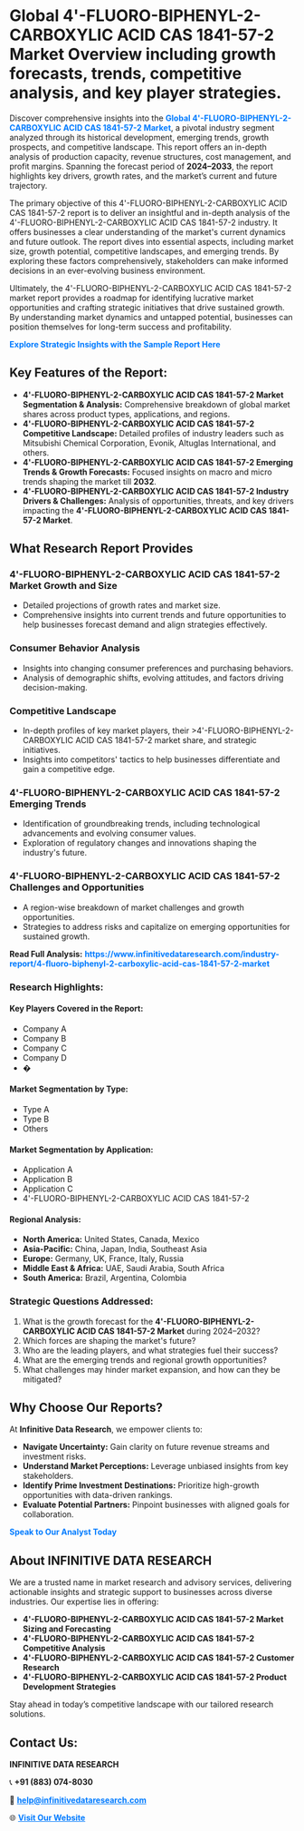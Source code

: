 <h1>Global 4'-FLUORO-BIPHENYL-2-CARBOXYLIC ACID CAS 1841-57-2 Market Overview including growth forecasts, trends, competitive analysis, and key player strategies.</h1>
<p>
Discover comprehensive insights into the 
<a href="https://www.infinitivedataresearch.com/industry-report/4-fluoro-biphenyl-2-carboxylic-acid-cas-1841-57-2-market" rel="dofollow" style="color: #007BFF; text-decoration: none;"><strong>Global 4'-FLUORO-BIPHENYL-2-CARBOXYLIC ACID CAS 1841-57-2 Market</strong></a>, a pivotal industry segment analyzed through its historical development, emerging trends, growth prospects, and competitive landscape. This report offers an in-depth analysis of production capacity, revenue structures, cost management, and profit margins. Spanning the forecast period of <strong>2024–2033</strong>, the report highlights key drivers, growth rates, and the market’s current and future trajectory.
</p>
<p>
The primary objective of this 4'-FLUORO-BIPHENYL-2-CARBOXYLIC ACID CAS 1841-57-2 report is to deliver an insightful and in-depth analysis of the 4'-FLUORO-BIPHENYL-2-CARBOXYLIC ACID CAS 1841-57-2 industry. It offers businesses a clear understanding of the market's current dynamics and future outlook. The report dives into essential aspects, including market size, growth potential, competitive landscapes, and emerging trends. By exploring these factors comprehensively, stakeholders can make informed decisions in an ever-evolving business environment.
</p>
<p>
Ultimately, the 4'-FLUORO-BIPHENYL-2-CARBOXYLIC ACID CAS 1841-57-2 market report provides a roadmap for identifying lucrative market opportunities and crafting strategic initiatives that drive sustained growth. By understanding market dynamics and untapped potential, businesses can position themselves for long-term success and profitability.
</p>
<p>
<a href="https://www.infinitivedataresearch.com/request-sample/reportId=102107" style="color: #007BFF; text-decoration: none;"><strong>Explore Strategic Insights with the Sample Report Here</strong></a>
</p>

<h2>Key Features of the Report:</h2>
<ul>
<li><strong>4'-FLUORO-BIPHENYL-2-CARBOXYLIC ACID CAS 1841-57-2 Market Segmentation & Analysis:</strong> Comprehensive breakdown of global market shares across product types, applications, and regions.</li>
<li><strong>4'-FLUORO-BIPHENYL-2-CARBOXYLIC ACID CAS 1841-57-2 Competitive Landscape:</strong> Detailed profiles of industry leaders such as Mitsubishi Chemical Corporation, Evonik, Altuglas International, and others.</li>
<li><strong>4'-FLUORO-BIPHENYL-2-CARBOXYLIC ACID CAS 1841-57-2 Emerging Trends & Growth Forecasts:</strong> Focused insights on macro and micro trends shaping the market till <strong>2032</strong>.</li>
<li><strong>4'-FLUORO-BIPHENYL-2-CARBOXYLIC ACID CAS 1841-57-2 Industry Drivers & Challenges:</strong> Analysis of opportunities, threats, and key drivers impacting the <strong>4'-FLUORO-BIPHENYL-2-CARBOXYLIC ACID CAS 1841-57-2 Market</strong>.</li>
</ul>

<h2>What Research Report Provides</h2>
<h3>4'-FLUORO-BIPHENYL-2-CARBOXYLIC ACID CAS 1841-57-2 Market Growth and Size</h3>
<ul>
<li>Detailed projections of growth rates and market size.</li>
<li>Comprehensive insights into current trends and future opportunities to help businesses forecast demand and align strategies effectively.</li>
</ul>

<h3>Consumer Behavior Analysis</h3>
<ul>
<li>Insights into changing consumer preferences and purchasing behaviors.</li>
<li>Analysis of demographic shifts, evolving attitudes, and factors driving decision-making.</li>
</ul>

<h3>Competitive Landscape</h3>
<ul>
<li>In-depth profiles of key market players, their >4'-FLUORO-BIPHENYL-2-CARBOXYLIC ACID CAS 1841-57-2 market share, and strategic initiatives.</li>
<li>Insights into competitors' tactics to help businesses differentiate and gain a competitive edge.</li>
</ul>

<h3>4'-FLUORO-BIPHENYL-2-CARBOXYLIC ACID CAS 1841-57-2 Emerging Trends</h3>
<ul>
<li>Identification of groundbreaking trends, including technological advancements and evolving consumer values.</li>
<li>Exploration of regulatory changes and innovations shaping the industry's future.</li>
</ul>

<h3>4'-FLUORO-BIPHENYL-2-CARBOXYLIC ACID CAS 1841-57-2 Challenges and Opportunities</h3>
<ul>
<li>A region-wise breakdown of market challenges and growth opportunities.</li>
<li>Strategies to address risks and capitalize on emerging opportunities for sustained growth.</li>
</ul>
<p><strong>Read Full Analysis:</strong> <a href="https://www.infinitivedataresearch.com/industry-report/4-fluoro-biphenyl-2-carboxylic-acid-cas-1841-57-2-market" rel="dofollow" style="color: #007BFF; text-decoration: none;"><strong>https://www.infinitivedataresearch.com/industry-report/4-fluoro-biphenyl-2-carboxylic-acid-cas-1841-57-2-market</strong></a></p>
<h3>Research Highlights:</h3>
<h4>Key Players Covered in the Report:</h4>
<ul><li>Company A</li><li>Company B</li><li>Company C</li><li>Company D</li><li>�</li></ul>
<h4>Market Segmentation by Type:</h4>
<ul><li>Type A</li><li>Type B</li><li>Others</li></ul>
<h4>Market Segmentation by Application:</h4>
<ul><li>Application A</li><li>Application B</li><li>Application C</li><li>4&#039;-FLUORO-BIPHENYL-2-CARBOXYLIC ACID CAS 1841-57-2</li></ul>

<h4>Regional Analysis:</h4>
<ul>
<li><strong>North America:</strong> United States, Canada, Mexico</li>
<li><strong>Asia-Pacific:</strong> China, Japan, India, Southeast Asia</li>
<li><strong>Europe:</strong> Germany, UK, France, Italy, Russia</li>
<li><strong>Middle East & Africa:</strong> UAE, Saudi Arabia, South Africa</li>
<li><strong>South America:</strong> Brazil, Argentina, Colombia</li>
</ul>

<h3>Strategic Questions Addressed:</h3>
<ol>
<li>What is the growth forecast for the <strong>4'-FLUORO-BIPHENYL-2-CARBOXYLIC ACID CAS 1841-57-2 Market</strong> during 2024–2032?</li>
<li>Which forces are shaping the market's future?</li>
<li>Who are the leading players, and what strategies fuel their success?</li>
<li>What are the emerging trends and regional growth opportunities?</li>
<li>What challenges may hinder market expansion, and how can they be mitigated?</li>
</ol>

<h2>Why Choose Our Reports?</h2>
<p>At <strong>Infinitive Data Research</strong>, we empower clients to:</p>
<ul>
<li><strong>Navigate Uncertainty:</strong> Gain clarity on future revenue streams and investment risks.</li>
<li><strong>Understand Market Perceptions:</strong> Leverage unbiased insights from key stakeholders.</li>
<li><strong>Identify Prime Investment Destinations:</strong> Prioritize high-growth opportunities with data-driven rankings.</li>
<li><strong>Evaluate Potential Partners:</strong> Pinpoint businesses with aligned goals for collaboration.</li>
</ul>
<p><a href="https://www.infinitivedataresearch.com/industry-report/4-fluoro-biphenyl-2-carboxylic-acid-cas-1841-57-2-market" rel="dofollow" style="color: #007BFF; text-decoration: none;"><strong>Speak to Our Analyst Today</strong></a></p>

<h2>About INFINITIVE DATA RESEARCH</h2>
<p>We are a trusted name in market research and advisory services, delivering actionable insights and strategic support to businesses across diverse industries. Our expertise lies in offering:</p>
<ul>
<li><strong>4'-FLUORO-BIPHENYL-2-CARBOXYLIC ACID CAS 1841-57-2 Market Sizing and Forecasting</strong></li>
<li><strong>4'-FLUORO-BIPHENYL-2-CARBOXYLIC ACID CAS 1841-57-2 Competitive Analysis</strong></li>
<li><strong>4'-FLUORO-BIPHENYL-2-CARBOXYLIC ACID CAS 1841-57-2 Customer Research</strong></li>
<li><strong>4'-FLUORO-BIPHENYL-2-CARBOXYLIC ACID CAS 1841-57-2 Product Development Strategies</strong></li>
</ul>
<p>Stay ahead in today’s competitive landscape with our tailored research solutions.</p>

<h2>Contact Us:</h2>
<p><strong>INFINITIVE DATA RESEARCH</strong></p>
<p>📞 <strong>+91 (883) 074-8030</strong></p>
<p>📧 <strong><a href="mailto:help@infinitivedataresearch.com" style="color: #007BFF;">help@infinitivedataresearch.com</a></strong></p>
<p>🌐 <strong><a href="https://www.infinitivedataresearch.com" rel="dofollow" style="color: #007BFF;">Visit Our Website</a></strong></p>